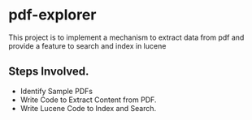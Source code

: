 # pdf-explorer
This project is to implement a mechanism to extract data from pdf and provide a feature to search and index in lucene

Steps  Involved.
---------------

- Identify Sample PDFs
- Write Code to Extract Content from PDF.
- Write Lucene Code to Index and Search.

